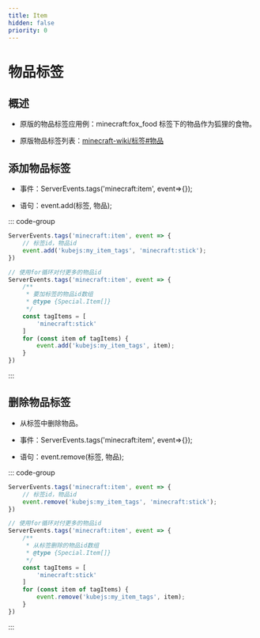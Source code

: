```yaml
---
title: Item
hidden: false
priority: 0
---
```

# 物品标签

## 概述

- 原版的物品标签应用例：minecraft:fox_food 标签下的物品作为狐狸的食物。

- 原版物品标签列表：[minecraft-wiki/标签#物品](https://zh.minecraft.wiki/w/%E6%A0%87%E7%AD%BE#%E7%89%A9%E5%93%81)

## 添加物品标签

- 事件：ServerEvents.tags('minecraft:item', event=>{});

- 语句：event.add(标签, 物品);

::: code-group

```js [KubeJS]
ServerEvents.tags('minecraft:item', event => {
    // 标签id，物品id
    event.add('kubejs:my_item_tags', 'minecraft:stick');
})
```

```js [KubeJS]
// 使用for循环对付更多的物品id
ServerEvents.tags('minecraft:item', event => {
    /**
     * 要加标签的物品id数组
     * @type {Special.Item[]}
     */
    const tagItems = [
        'minecraft:stick'
    ]
    for (const item of tagItems) {
        event.add('kubejs:my_item_tags', item);
    }
})
```

:::

## 删除物品标签

- 从标签中删除物品。

- 事件：ServerEvents.tags('minecraft:item', event=>{});

- 语句：event.remove(标签, 物品);

::: code-group

```js [KubeJS]
ServerEvents.tags('minecraft:item', event => {
    // 标签id，物品id
    event.remove('kubejs:my_item_tags', 'minecraft:stick');
})
```

```js [KubeJS]
// 使用for循环对付更多的物品id
ServerEvents.tags('minecraft:item', event => {
    /**
     * 从标签删除的物品id数组
     * @type {Special.Item[]}
     */
    const tagItems = [
        'minecraft:stick'
    ]
    for (const item of tagItems) {
        event.remove('kubejs:my_item_tags', item);
    }
})
```

:::
